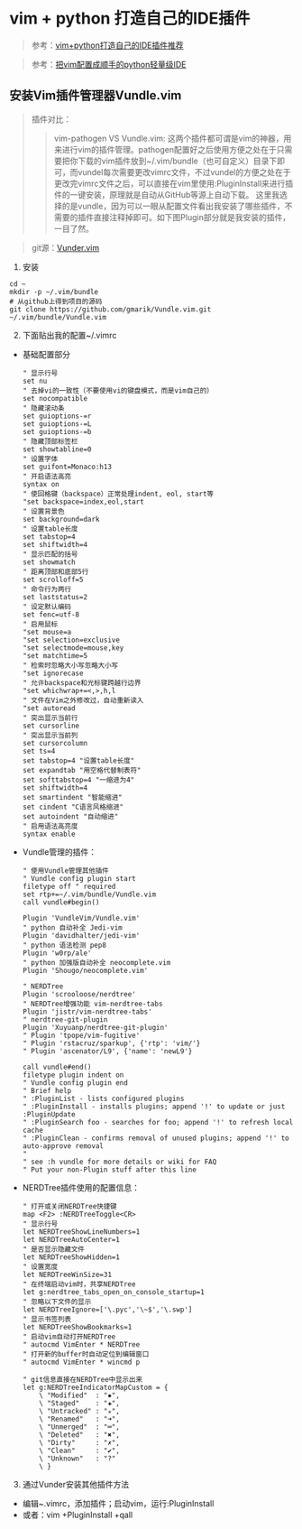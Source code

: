 # vim + python 打造自己的IDE插件

> 参考：[vim+python打造自己的IDE插件推荐](http://blog.51cto.com/xujpxm/1909043)

> 参考：[把vim配置成顺手的python轻量级IDE](https://www.jianshu.com/p/f0513d18742a)

## 安装Vim插件管理器Vundle.vim

>  插件对比：
>> vim-pathogen VS Vundle.vim:
这两个插件都可谓是vim的神器，用来进行vim的插件管理。pathogen配置好之后使用方便之处在于只需要把你下载的vim插件放到~/.vim/bundle（也可自定义）目录下即可，而vundel每次需要更改vimrc文件，不过vundel的方便之处在于更改完vimrc文件之后，可以直接在vim里使用:PluginInstall来进行插件的一键安装，原理就是自动从GitHub等源上自动下载。
这里我选择的是vundle，因为可以一眼从配置文件看出我安装了哪些插件，不需要的插件直接注释掉即可。如下图Plugin部分就是我安装的插件，一目了然。

> git源：[Vunder.vim](https://github.com/VundleVim/Vundle.vim)

1. 安装
```
cd ~
mkdir -p ~/.vim/bundle
# 从github上得到项目的源码
git clone https://github.com/gmarik/Vundle.vim.git ~/.vim/bundle/Vundle.vim
``` 

2. 下面贴出我的配置~/.vimrc
  + 基础配置部分
    ```
    " 显示行号
    set nu
    " 去掉vi的一致性（不要使用vi的键盘模式，而是vim自己的）
    set nocompatible
    " 隐藏滚动条
    set guioptions-=r 
    set guioptions-=L
    set guioptions-=b
    " 隐藏顶部标签栏
    set showtabline=0
    " 设置字体
    set guifont=Monaco:h13
    " 开启语法高亮
    syntax on
    " 使回格键（backspace）正常处理indent, eol, start等
    "set backspace=index,eol,start
    " 设置背景色
    set background=dark
    " 设置table长度
    set tabstop=4
    set shiftwidth=4
    " 显示匹配的括号
    set showmatch
    " 距离顶部和底部5行
    set scrolloff=5
    " 命令行为两行
    set laststatus=2
    " 设定默认编码
    set fenc=utf-8
    " 启用鼠标
    "set mouse=a
    "set selection=exclusive
    "set selectmode=mouse,key
    "set matchtime=5
    " 检索时忽略大小写忽略大小写
    "set ignorecase
    " 允许backspace和光标键跨越行边界
    "set whichwrap+=<,>,h,l
    " 文件在Vim之外修改过，自动重新读入
    "set autoread
    " 突出显示当前行
    set cursorline
    " 突出显示当前列
    set cursorcolumn
    set ts=4
    set tabstop=4 "设置table长度"
    set expandtab "用空格代替制表符"
    set softtabstop=4 "一缩进为4"
    set shiftwidth=4
    set smartindent "智能缩进"
    set cindent "C语言风格缩进"
    set autoindent "自动缩进"
    " 启用语法高亮度
    syntax enable
    ```
    
  + Vundle管理的插件：
    
    ```
    " 使用Vundle管理其他插件
    " Vundle config plugin start
    filetype off " required
    set rtp+=~/.vim/bundle/Vundle.vim
    call vundle#begin()
    
    Plugin 'VundleVim/Vundle.vim'
    " python 自动补全 Jedi-vim 
    Plugin 'davidhalter/jedi-vim'
    " python 语法检测 pep8
    Plugin 'w0rp/ale'
    " python 加强版自动补全 neocomplete.vim
    Plugin 'Shougo/neocomplete.vim'
    
    " NERDTree 
    Plugin 'scrooloose/nerdtree'
    " NERDTree增强功能 vim-nerdtree-tabs
    Plugin 'jistr/vim-nerdtree-tabs'
    " nerdtree-git-plugin
    Plugin 'Xuyuanp/nerdtree-git-plugin'
    " Plugin 'tpope/vim-fugitive'
    " Plugin 'rstacruz/sparkup', {'rtp': 'vim/'}
    " Plugin 'ascenator/L9', {'name': 'newL9'}
    
    call vundle#end()
    filetype plugin indent on
    " Vundle config plugin end
    " Brief help
    " :PluginList - lists configured plugins
    " :PluginInstall - installs plugins; append '!' to update or just :PluginUpdate
    " :PluginSearch foo - searches for foo; append '!' to refresh local cache
    " :PluginClean - confirms removal of unused plugins; append '!' to auto-approve removal
    "
    " see :h vundle for more details or wiki for FAQ
    " Put your non-Plugin stuff after this line
    ```
    
  + NERDTree插件使用的配置信息：
    
    ```
    " 打开或关闭NERDTree快捷键
    map <F2> :NERDTreeToggle<CR>
    " 显示行号
    let NERDTreeShowLineNumbers=1
    let NERDTreeAutoCenter=1
    " 是否显示隐藏文件
    let NERDTreeShowHidden=1
    " 设置宽度
    let NERDTreeWinSize=31
    " 在终端启动vim时，共享NERDTree
    let g:nerdtree_tabs_open_on_console_startup=1
    " 忽略以下文件的显示
    let NERDTreeIgnore=['\.pyc','\~$','\.swp']
    " 显示书签列表
    let NERDTreeShowBookmarks=1
    " 启动vim自动打开NERDTree
    " autocmd VimEnter * NERDTree
    " 打开新的buffer时自动定位到编辑窗口 
    " autocmd VimEnter * wincmd p
    
    " git信息直接在NERDTree中显示出来
    let g:NERDTreeIndicatorMapCustom = {
        \ "Modified"  : "✹",
        \ "Staged"    : "✚",
        \ "Untracked" : "✭",
        \ "Renamed"   : "➜",
        \ "Unmerged"  : "═",
        \ "Deleted"   : "✖",
        \ "Dirty"     : "✗",
        \ "Clean"     : "✔︎",
        \ "Unknown"   : "?"
        \ }
    ```

3. 通过Vunder安装其他插件方法
  + 编辑~.vimrc，添加插件；启动vim，运行:PluginInstall
  + 或者：vim +PluginInstall +qall



